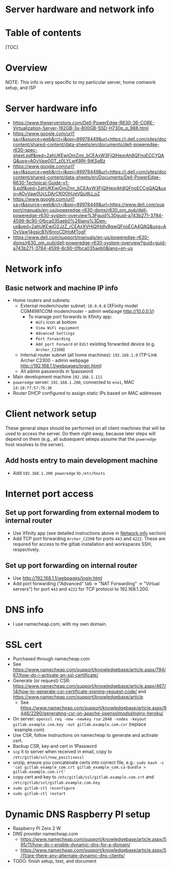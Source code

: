 # Server hardware and network info

# Table of contents

[TOC]

# Overview

NOTE: This info is very specific to my particular server, home comwork setup, and ISP

# Server hardware info

- https://www.theserverstore.com/Dell-PowerEdge-R630-36-CORE-Virtualization-Server-192GB-3x-800GB-SSD-H730p_p_988.html
- https://www.google.com/url?sa=t&source=web&rct=j&opi=89978449&url=https://i.dell.com/sites/doccontent/shared-content/data-sheets/en/documents/dell-poweredge-r630-spec-sheet.pdf&ved=2ahUKEwiOmZmr_bCEAxW3FjQIHexrAh8QFnoECCYQAQ&usg=AOvVaw0GT_z0LYLwK9Rt-9iKSgBz
- https://www.google.com/url?sa=t&source=web&rct=j&opi=89978449&url=https://i.dell.com/sites/doccontent/shared-content/data-sheets/en/Documents/Dell-PowerEdge-R630-Technical-Guide-v1-6.pdf&ved=2ahUKEwiOmZmr_bCEAxW3FjQIHexrAh8QFnoECCgQAQ&usg=AOvVaw0UcLDArCKOOhUeVQuWJ_oZ
- https://www.google.com/url?sa=t&source=web&rct=j&opi=89978449&url=https://www.dell.com/support/manuals/en-us/poweredge-r630-dsms/r630_om_pub/dell-poweredge-r630-system-overview%3Fguid%3Dguid-a743b271-3784-4599-8c90-0fbca035aeb0%26lang%3Den-us&ved=2ahUKEwiO2JzZ_rCEAxXVHjQIHdIyBgwQFnoECA4QAQ&usg=AOvVaw14gsicB1V6nroCDHgMTogF
- https://www.dell.com/support/manuals/en-us/poweredge-r630-dsms/r630_om_pub/dell-poweredge-r630-system-overview?guid=guid-a743b271-3784-4599-8c90-0fbca035aeb0&lang=en-us

# Network info

## Basic network and machine IP info

- Home routers and subnets:
    - External modem/router subnet: `10.0.0.0` (XFinity model CGM4981COM modem/router - admin webpage http://10.0.0.1/)
      - To manage port forwards in Xfinity app:
        - `WiFi` icon at bottom
        - `View WiFi equipment`
        - `Advanced Settings`
        - `Port Forwarding`
        - `Add port Forward` or `Edit` existing forwarded device (e.g. `Archer_C2300`)
    - Internal router subnet (all home machines): `192.168.1.0` (TP-Link Archer C2300 - admin webpage http://192.168.1.1/webpages/login.html)
    - All admin passwords in 1password
- Main development machine `192.168.1.111`
- `poweredge` server: `192.168.1.200`, connected to `eno1`, MAC `14:18:77:57:75:36`
- Router DHCP configured to assign static IPs based on MAC addresses

# Client network setup

These general steps should be performed on all client machines that will be used to access the server. Do them right away,
because later steps will depend on them (e.g., all subsequent seteps assume that the `poweredge` host resolves to the server).

## Add hosts entry to main development machine

- Add `192.168.1.200 poweredge` to `/etc/hosts`

# Internet port access

## Set up port forwarding from external modem to internal router

- Use Xfinity app (see detailed instructions above in [Network info](#network-info) section)
- Add TCP port forwarding `Archer_C2300` for ports `443` and `4222`. These are required for access to the gitlab
  installation and workspaces SSH, respectively. 

## Set up port forwarding on internal router

- Use http://192.168.1.1/webpages/login.html
- Add port forwarding ("Advanced" tab -> "NAT Forwarding" -> "Virtual servers") for port `443` and `4222` for TCP protocol to 192.168.1.200. 

# DNS info

- I use namecheap.com, with my own domain.

# SSL cert

- Purchased through namecheap.com
- See https://www.namecheap.com/support/knowledgebase/article.aspx/794/67/how-do-i-activate-an-ssl-certificate/
- Generate (or request) CSR: https://www.namecheap.com/support/knowledgebase/article.aspx/467/14/how-to-generate-csr-certificate-signing-request-code/ and https://www.namecheap.com/support/knowledgebase/article
  - See https://www.namecheap.com/support/knowledgebase/article.aspx/9446/2290/generating-csr-on-apache-opensslmodsslnginx-heroku/
- On server: `openssl req -new -newkey rsa:2048 -nodes -keyout gitlab.example.com.key -out gitlab.example.com.csr` (replace `example.com)
- Use CSR, follow instructions on namecheap to generate and activate cert.
- Backup CSR, key and cert in 1Password 
- `scp` it to server when received in email, copy to `/etc/gitlab/ssl/new_positivessl`
- unzip, ensure you concatenate certs into correct file, e.g.: `sudo bash -c 'cat gitlab_example_com.crt gitlab_example_com.ca-bundle > gitlab.example.com.crt'`
- copy cert and key to `/etc/gitlab/ssl/gitlab.example.com.crt` and `/etc/gitlab/ssl/gitlab.example.com.key`
- `sudo gitlab-ctl reconfigure`
- `sudo gitlab-ctl restart`

# Dynamic DNS Raspberry PI setup

- Raspberry PI Zero 2 W
- DNS provider namecheap.com
    - https://www.namecheap.com/support/knowledgebase/article.aspx/595/11/how-do-i-enable-dynamic-dns-for-a-domain/
    - https://www.namecheap.com/support/knowledgebase/article.aspx/5/11/are-there-any-alternate-dynamic-dns-clients/
- TODO: finish setup, test, and document    
